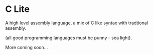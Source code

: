 # C Lite
A high level assembly language, a mix of C like syntax with tradtional assembly. 

(all good programming languages must be punny - sea light).


More coming soon...
